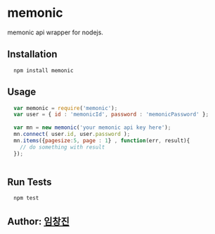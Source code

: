 # memonic

memonic api wrapper for nodejs.

## Installation

```
  npm install memonic
```

## Usage

``` js
  var memonic = require('memonic');
  var user = { id : 'memonicId', password : 'memonicPassword' };
  
  var mn = new memonic('your memonic api key here');
  mn.connect( user.id, user.password );
  mn.items({pagesize:5, page : 1} , function(err, result){
	// do something with result	  
  });
  
```

## Run Tests
``` 
  npm test
```

## Author: [임창진](http://callin3.cafe24.com)
